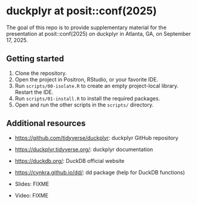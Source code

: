 
<!-- README.md is generated from README.Rmd. Please edit that file -->

# duckplyr at posit::conf(2025)

<!-- badges: start -->

<!-- badges: end -->

The goal of this repo is to provide supplementary material for the
presentation at posit::conf(2025) on duckplyr in Atlanta, GA, on
September 17, 2025.

## Getting started

1.  Clone the repository.
2.  Open the project in Positron, RStudio, or your favorite IDE.
3.  Run `scripts/00-isolate.R` to create an empty project-local library.
    Restart the IDE.
4.  Run `scripts/01-install.R` to install the required packages.
5.  Open and run the other scripts in the `scripts/` directory.

## Additional resources

- <https://github.com/tidyverse/duckplyr>: duckplyr GitHub repository

- <https://duckplyr.tidyverse.org/>: duckplyr documentation

- <https://duckdb.org/>: DuckDB official website

- <https://cynkra.github.io/dd/>: dd package (help for DuckDB functions)

- Slides: FIXME

- Video: FIXME
